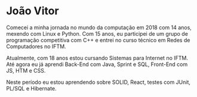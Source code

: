# João Vitor

Comecei a minha jornada no mundo da computação em 2018 com 14 anos, mexendo com Linux e Python. Com 15 anos, eu participei de um grupo de programação competitiva com C++ e entrei no curso técnico em Redes de Computadores no IFTM.

Atualmente, com 18 anos estou cursando Sistemas para Internet no IFTM. Até agora eu já aprendi Back-End com Java, Sprint e SQL, Front-End com JS, HTM e CSS.

Neste período eu estou aprendendo sobre SOLID, React, testes com JUnit, PL/SQL e Hibernate.
